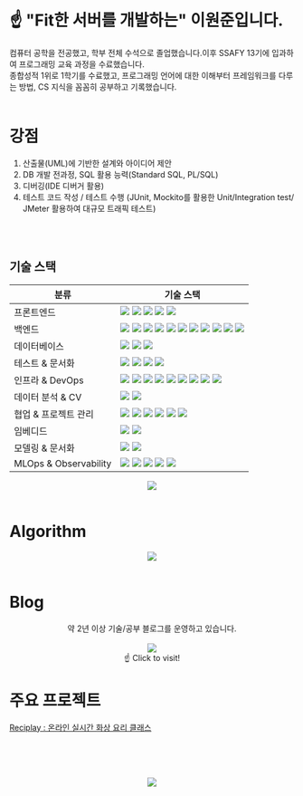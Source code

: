 # ☝️ "Fit한 서버를 개발하는" 이원준입니다.  
컴퓨터 공학을 전공했고, 학부 전체 수석으로 졸업했습니다.이후 SSAFY 13기에 입과하여 프로그래밍 교육 과정을 수료했습니다.  
종합성적 1위로 1학기를 수료했고, 프로그래밍 언어에 대한 이해부터 프레임워크를 다루는 방법, CS 지식을 꼼꼼히 공부하고 기록했습니다.  
<br>
# 강점
1. 산출물(UML)에 기반한 설계와 아이디어 제안
2. DB 개발 전과정, SQL 활용 능력(Standard SQL, PL/SQL)
3. 디버깅(IDE 디버거 활용)
4. 테스트 코드 작성 / 테스트 수행 (JUnit, Mockito를 활용한 Unit/Integration test/ JMeter 활용하여 대규모 트래픽 테스트)
<br>
<br>

## 기술 스택
<table>
  <thead>
    <tr>
      <th>분류</th>
      <th>기술 스택</th>
    </tr>
  </thead>
  <tbody>
    <tr>
      <td>프론트엔드</td>
      <td>
        <img src="https://img.shields.io/badge/HTML5-E34F26?style=flat&logo=html5&logoColor=white"/>
        <img src="https://img.shields.io/badge/CSS3-1572B6?style=flat&logo=css3&logoColor=white"/>
        <img src="https://img.shields.io/badge/JavaScript-F7DF1E?style=flat&logo=javascript&logoColor=black"/>
        <img src="https://img.shields.io/badge/Vue.js-4FC08D?style=flat&logo=vue.js&logoColor=white"/>
        <img src="https://img.shields.io/badge/Node.js-339933?style=flat&logo=node.js&logoColor=white"/>
      </td>
    </tr>
    <tr>
      <td>백엔드</td>
      <td>
        <img src="https://img.shields.io/badge/Java-F80000?style=flat&logo=java&logoColor=white"/>
        <img src="https://img.shields.io/badge/Python-3776AB?style=flat&logo=python&logoColor=white"/>
        <img src="https://img.shields.io/badge/C-00599C?style=flat&logo=c&logoColor=white"/>
        <img src="https://img.shields.io/badge/C++-00599C?style=flat&logo=c%2B%2B&logoColor=white"/>
        <img src="https://img.shields.io/badge/PL/SQL-CC2927?style=flat&logo=oracle&logoColor=white"/>
        <img src="https://img.shields.io/badge/SpringBoot-6DB33F?style=flat&logo=springboot&logoColor=white"/>
        <img src="https://img.shields.io/badge/Spring%20Security-6DB33F?style=flat&logo=springsecurity&logoColor=white"/>
        <img src="https://img.shields.io/badge/OAuth2-2F6DB5?style=flat&logo=oauth&logoColor=white"/>
        <img src="https://img.shields.io/badge/Spring%20Data%20JPA-6DB33F?style=flat&logo=spring&logoColor=white"/>
        <img src="https://img.shields.io/badge/MyBatis-000000?style=flat&logo=mybatis&logoColor=white"/>
        <img src="https://img.shields.io/badge/QueryDSL-009639?style=flat&logo=code&logoColor=white"/>
      </td>
    </tr>
    <tr>
      <td>데이터베이스</td>
      <td>
        <img src="https://img.shields.io/badge/Oracle-F80000?style=flat&logo=oracle&logoColor=white"/>
        <img src="https://img.shields.io/badge/MySQL-4479A1?style=flat&logo=mysql&logoColor=white"/>
        <img src="https://img.shields.io/badge/Redis-DC382D?style=flat&logo=redis&logoColor=white"/>
      </td>
    </tr>
    <tr>
      <td>테스트 & 문서화</td>
      <td>
        <img src="https://img.shields.io/badge/JUnit-25A162?style=flat&logo=junit5&logoColor=white"/>
        <img src="https://img.shields.io/badge/Mockito-DB7093?style=flat&logo=mockito&logoColor=white"/>
        <img src="https://img.shields.io/badge/JMeter-D22128?style=flat&logo=apachejmeter&logoColor=white"/>
        <img src="https://img.shields.io/badge/Swagger-85EA2D?style=flat&logo=swagger&logoColor=black"/>
      </td>
    </tr>
    <tr>
      <td>인프라 & DevOps</td>
      <td>
        <img src="https://img.shields.io/badge/Jenkins-D24939?style=flat&logo=jenkins&logoColor=white"/>
        <img src="https://img.shields.io/badge/GitLab-FCA121?style=flat&logo=gitlab&logoColor=white"/>
        <img src="https://img.shields.io/badge/Nginx-009639?style=flat&logo=nginx&logoColor=white"/>
        <img src="https://img.shields.io/badge/Certbot-003A70?style=flat&logo=letsencrypt&logoColor=white"/>
        <img src="https://img.shields.io/badge/Gradle-02303A?style=flat&logo=gradle&logoColor=white"/>
        <img src="https://img.shields.io/badge/Maven-C71A36?style=flat&logo=apachemaven&logoColor=white"/>
        <img src="https://img.shields.io/badge/Docker-2496ED?style=flat&logo=docker&logoColor=white"/>
        <img src="https://img.shields.io/badge/Linux-FCC624?style=flat&logo=linux&logoColor=black"/>
        <img src="https://img.shields.io/badge/AWS-232F3E?style=flat&logo=amazonaws&logoColor=white"/>
      </td>
    </tr>
    <tr>
      <td>데이터 분석 & CV</td>
      <td>
        <img src="https://img.shields.io/badge/pandas-150458?style=flat&logo=pandas&logoColor=white"/>
        <img src="https://img.shields.io/badge/OpenCV-5C3EE8?style=flat&logo=opencv&logoColor=white"/>
      </td>
    </tr>
    <tr>
      <td>협업 & 프로젝트 관리</td>
      <td>
        <img src="https://img.shields.io/badge/Git-F05032?style=flat&logo=git&logoColor=white"/>
        <img src="https://img.shields.io/badge/GitHub-181717?style=flat&logo=github&logoColor=white"/>
        <img src="https://img.shields.io/badge/GitHub%20Projects-181717?style=flat&logo=github&logoColor=white"/>
        <img src="https://img.shields.io/badge/GitLab-FCA121?style=flat&logo=gitlab&logoColor=white"/>
        <img src="https://img.shields.io/badge/Jira-0052CC?style=flat&logo=jira&logoColor=white"/>
        <img src="https://img.shields.io/badge/Notion-000000?style=flat&logo=notion&logoColor=white"/>
      </td>
    </tr>
    <tr>
      <td>임베디드</td>
      <td>
        <img src="https://img.shields.io/badge/Raspberry%20Pi-C51A4A?style=flat&logo=raspberrypi&logoColor=white"/>
        <img src="https://img.shields.io/badge/Arduino-00979D?style=flat&logo=arduino&logoColor=white"/>
      </td>
    </tr>
    <tr>
      <td>모델링 & 문서화</td>
      <td>
        <img src="https://img.shields.io/badge/UML-0D1117?style=flat&logo=uml&logoColor=white"/>
        <img src="https://img.shields.io/badge/diagrams.net-F08705?style=flat&logo=diagramsdotnet&logoColor=white"/>
      </td>
    </tr>
    <tr>
      <td>MLOps & Observability</td>
      <td>
        <img src="https://img.shields.io/badge/LangChain-1C3C3C?style=flat&logo=langchain&logoColor=white"/>
        <img src="https://img.shields.io/badge/Prometheus-E6522C?style=flat&logo=prometheus&logoColor=white"/>
        <img src="https://img.shields.io/badge/Grafana-F46800?style=flat&logo=grafana&logoColor=white"/>
        <img src="https://img.shields.io/badge/MLflow-0194E2?style=flat&logo=mlflow&logoColor=white"/>
        <img src="https://img.shields.io/badge/Langfuse-4A90E2?style=flat&logo=langfuse&logoColor=white"/>
      </td>
    </tr>
  </tbody>
</table>

<div align="center">
  <img src="https://github-readme-stats.vercel.app/api/top-langs/?username=moe-lee&layout=compact"/>
</div>

<br>

# Algorithm
<div align="center">
<a href="https://solved.ac/evenil0206/"><img src="http://mazassumnida.wtf/api/v2/generate_badge?boj=evenil0206"/></a><br>
</div>
<br>

# Blog
<div align="center">
약 2년 이상 기술/공부 블로그를 운영하고 있습니다.<br><br>
<a href="https://velog.io/@cosmos334/posts"><img src="https://img.shields.io/badge/Velog-20C997?style=for-the-badge&logo=velog&logoColor=white"/></a><br>
☝️ Click to visit!
</div>

# 주요 프로젝트
<dif align="center">
  <a href="https://github.com/Reciplay">Reciplay : 온라인 실시간 화상 요리 클래스</a>
</div>

<br><br><br>
<div align="center">
  <img src="https://github-profile-trophy.vercel.app/?username=moe-lee&row=1&column=6"/>
</div>
